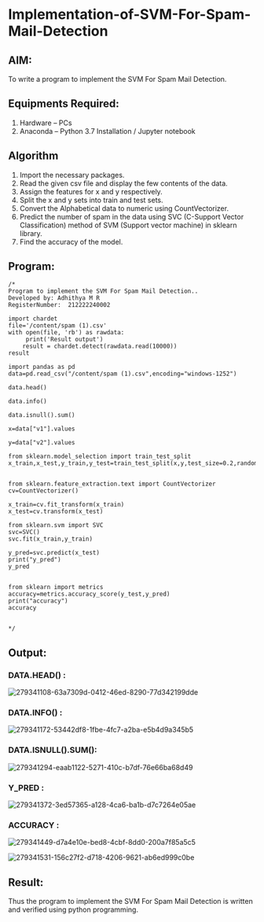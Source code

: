 # Implementation-of-SVM-For-Spam-Mail-Detection

## AIM:
To write a program to implement the SVM For Spam Mail Detection.

## Equipments Required:
1. Hardware – PCs
2. Anaconda – Python 3.7 Installation / Jupyter notebook

## Algorithm
1. Import the necessary packages.
2. Read the given csv file and display the few contents of the data.
3. Assign the features for x and y respectively.
4. Split the x and y sets into train and test sets.
5. Convert the Alphabetical data to numeric using CountVectorizer.
6. Predict the number of spam in the data using SVC (C-Support Vector Classification) method of SVM (Support vector machine) in sklearn library.
7. Find the accuracy of the model.



## Program:
```
/*
Program to implement the SVM For Spam Mail Detection..
Developed by: Adhithya M R
RegisterNumber:  212222240002

import chardet
file='/content/spam (1).csv'
with open(file, 'rb') as rawdata:
     print('Result output')
    result = chardet.detect(rawdata.read(10000))
result

import pandas as pd
data=pd.read_csv("/content/spam (1).csv",encoding="windows-1252")

data.head()

data.info()

data.isnull().sum()

x=data["v1"].values

y=data["v2"].values

from sklearn.model_selection import train_test_split
x_train,x_test,y_train,y_test=train_test_split(x,y,test_size=0.2,random_state=0)


from sklearn.feature_extraction.text import CountVectorizer 
cv=CountVectorizer()

x_train=cv.fit_transform(x_train)
x_test=cv.transform(x_test)

from sklearn.svm import SVC
svc=SVC()
svc.fit(x_train,y_train)

y_pred=svc.predict(x_test)
print("y_pred")
y_pred


from sklearn import metrics
accuracy=metrics.accuracy_score(y_test,y_pred)
print("accuracy")
accuracy


*/
```

## Output:
### DATA.HEAD() :
![279341108-63a7309d-0412-46ed-8290-77d342199dde](https://github.com/AdhithyaMR/Implementation-of-SVM-For-Spam-Mail-Detection/assets/118834761/8c38a70b-12f4-4d18-a01b-a00a8b8008c3)
### DATA.INFO() :
![279341172-53442df8-1fbe-4fc7-a2ba-e5b4d9a345b5](https://github.com/AdhithyaMR/Implementation-of-SVM-For-Spam-Mail-Detection/assets/118834761/15652797-faf6-4084-bb23-4c0bb96d9ded)
### DATA.ISNULL().SUM():


![279341294-eaab1122-5271-410c-b7df-76e66ba68d49](https://github.com/AdhithyaMR/Implementation-of-SVM-For-Spam-Mail-Detection/assets/118834761/c8f48ea3-dd6f-4159-a7c9-3ace318b1191)


### Y_PRED :

![279341372-3ed57365-a128-4ca6-ba1b-d7c7264e05ae](https://github.com/AdhithyaMR/Implementation-of-SVM-For-Spam-Mail-Detection/assets/118834761/78c9604c-75f2-4282-90b4-5c011fa3e43d)

### ACCURACY :

![279341449-d7a4e10e-bed8-4cbf-8dd0-200a7f85a5c5](https://github.com/AdhithyaMR/Implementation-of-SVM-For-Spam-Mail-Detection/assets/118834761/9db6d513-30e2-4f9f-ad0d-88aa8e5b5788)

![279341531-156c27f2-d718-4206-9621-ab6ed999c0be](https://github.com/AdhithyaMR/Implementation-of-SVM-For-Spam-Mail-Detection/assets/118834761/9b348f72-4d76-4946-8419-283d84d0c492)

## Result: 

Thus the program to implement the SVM For Spam Mail Detection is written and verified using python programming.
